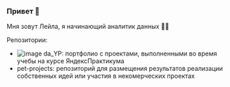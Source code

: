 ### Привет 👋

Мня зовут Лейла, я начинающий аналитик данных 👩‍💻

Репозитории:
- ![image](https://github.com/leilaall/leilaall/assets/135097621/5ed92c07-7e97-4386-bf10-f82a4a9e3bb9)
da_YP: портфолио с проектами, выполненными во время учебы на курсе ЯндексПрактикума 
- pet-projects: репозиторий для размещения результатов реализации собственных идей или участия в некомерческих проектах
